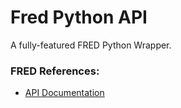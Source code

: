 # Fred Python API
A fully-featured FRED Python Wrapper.

### FRED References:
 - [API Documentation](https://fred.stlouisfed.org/docs/api/fred/)